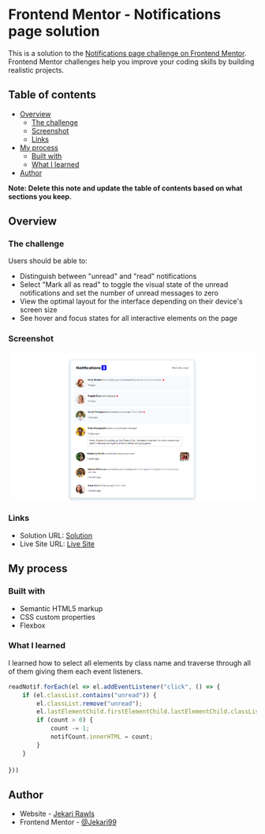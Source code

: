 # Frontend Mentor - Notifications page solution

This is a solution to the [Notifications page challenge on Frontend Mentor](https://www.frontendmentor.io/challenges/notifications-page-DqK5QAmKbC). Frontend Mentor challenges help you improve your coding skills by building realistic projects. 

## Table of contents

- [Overview](#overview)
  - [The challenge](#the-challenge)
  - [Screenshot](#screenshot)
  - [Links](#links)
- [My process](#my-process)
  - [Built with](#built-with)
  - [What I learned](#what-i-learned)
- [Author](#author)

**Note: Delete this note and update the table of contents based on what sections you keep.**

## Overview

### The challenge

Users should be able to:

- Distinguish between "unread" and "read" notifications
- Select "Mark all as read" to toggle the visual state of the unread notifications and set the number of unread messages to zero
- View the optimal layout for the interface depending on their device's screen size
- See hover and focus states for all interactive elements on the page

### Screenshot

![](./assets/images/screenshot.png)

### Links

- Solution URL: [Solution](https://www.frontendmentor.io/solutions/responsive-and-interactive-notification-page-xyjLLOBQjs)
- Live Site URL: [Live Site](https://notification-page-jekari.netlify.app/)

## My process

### Built with

- Semantic HTML5 markup
- CSS custom properties
- Flexbox

### What I learned

I learned how to select all elements by class name and traverse through all of them giving them each event listeners.

```js
readNotif.forEach(el => el.addEventListener("click", () => {
    if (el.classList.contains("unread")) {
        el.classList.remove("unread");
        el.lastElementChild.firstElementChild.lastElementChild.classList.remove("dot");
        if (count > 0) {
            count -= 1;
            notifCount.innerHTML = count;
        }
    }

}))
```

## Author

- Website - [Jekari Rawls](https://jekarirawlsportfolio.netlify.app/)
- Frontend Mentor - [@Jekari99](https://www.frontendmentor.io/profile/Jekari99)